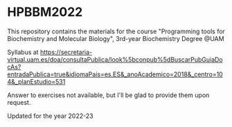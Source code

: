 # HPBBM2022
This repository contains the materials for the course "Programming tools for Biochemistry and Molecular Biology", 3rd-year Biochemistry Degree @UAM

Syllabus at https://secretaria-virtual.uam.es/doa/consultaPublica/look%5bconpub%5dBuscarPubGuiaDocAs?entradaPublica=true&idiomaPais=es.ES&_anoAcademico=2018&_centro=104&_planEstudio=531

Answer to exercises not available, but I'll be glad to provide them upon request.

Updated for the year 2022-23